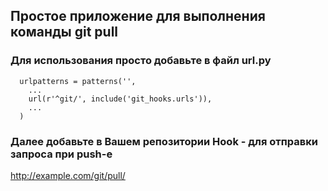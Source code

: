 ## Простое приложение для выполнения команды git pull

### Для использования просто добавьте в файл url.py
```
  urlpatterns = patterns('',
    ...
    url(r'^git/', include('git_hooks.urls')),
    ...
  )
```
### Далее добавьте в Вашем репозитории Hook - для отправки запроса при push-е 
    
  http://example.com/git/pull/ 
    